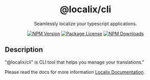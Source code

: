 <h1 align="center">@localix/cli</h1>

<p align="center">Seamlessly localize your typescript applications. <p align="center">
<a href="https://www.npmjs.com/~localix" target="_blank"><img src="https://img.shields.io/npm/v/@localix/cli.svg" alt="NPM Version" /></a>
<a href="https://www.npmjs.com/~localix" target="_blank"><img src="https://img.shields.io/npm/l/@localix/cli.svg" alt="Package License" /></a>
<a href="https://www.npmjs.com/~localix" target="_blank"><img src="https://img.shields.io/npm/dm/@transactional/cli.svg" alt="NPM Downloads" /></a>
</p>

## Description

"@localix/cli" is CLI tool that helps you manage your translations."

Please read the docs for more information [Localix Documentation](https://localix.gitbook.io/documentation).
